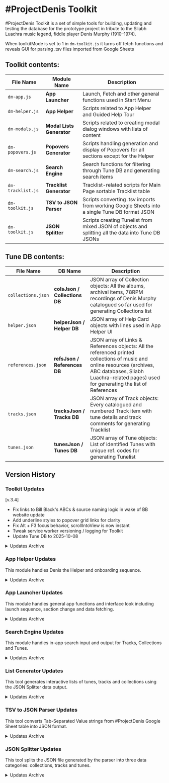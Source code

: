 #ProjectDenis Toolkit
========================================================================================
#ProjectDenis Toolkit is a set of simple tools for building, updating and testing the database for the prototype project in tribute to the Sliabh Luachra music legend, fiddle player Denis Murphy (1910–1974).

When toolkitMode is set to 1 in `dm-toolkit.js` it turns off fetch functions and reveals GUI for parsing .tsv files imported from Google Sheets

## Toolkit contents:

File Name | Module Name | Description |
| --- | --- | --- |
| `dm-app.js` | **App Launcher** | Launch, Fetch and other general functions used in Start Menu |
| `dm-helper.js` | **App Helper** | Scripts related to App Helper and Guided Help Tour |
| `dm-modals.js` | **Modal Lists Generator** | Scripts related to creating modal dialog windows with lists of content |
| `dm-popovers.js` | **Popovers Generator** | Scripts handling generation and display of Popovers for all sections except for the Helper |
| `dm-search.js` | **Search Engine** | Search functions for filtering through Tune DB and generating search items |
| `dm-tracklist.js` | **Tracklist Generator** | Tracklist-related scripts for Main Page sortable Tracklist table |
| `dm-toolkit.js` | **TSV to JSON Parser** | Scripts converting .tsv imports from working Google Sheets into a single Tune DB format JSON |
| `dm-toolkit.js` | **JSON Splitter** | Scripts creating Tunelist from mixed JSON of objects and splitting all the data into Tune DB JSONs |

## Tune DB contents:

File Name | DB Name | Description |
| --- | --- | --- |
| `collections.json` | **colsJson / Collections DB** | JSON array of Collection objects: All the albums, archival items, 78RPM recordings of Denis Murphy catalogued so far used for generating Collections list |
| `helper.json` | **helperJson / Helper DB** | JSON array of Help Card objects with lines used in App Helper UI |
| `references.json` | **refsJson / References DB** | JSON array of Links & References objects: All the referenced printed collections of music and online resources (archives, ABC databases, Sliabh Luachra-related pages) used for generating the list of References |
| `tracks.json` | **tracksJson / Tracks DB** | JSON array of Track objects: Every catalogued and numbered Track item with tune details and track comments for generating Tracklist |
| `tunes.json` | **tunesJson / Tunes DB** | JSON array of Tune objects: List of identified Tunes with unique ref. codes for generating Tunelist |

## Version History

### Toolkit Updates

[v.3.4]

+ Fix links to Bill Black's ABCs & source naming logic in wake of BB website update
+ Add underline styles to popover grid links for clarity
+ Fix Alt + F3 focus behavior, scrollIntoView is now instant
+ Tweak service worker versioning / logging for Toolkit 
+ Update Tune DB to 2025-10-08

<details>
  <summary>Updates Archive</summary>

[v.3.3]

+ ITMA Blog edition initial release
+ Default colour scheme changed to The Paps of Anu
+ App Launcher updated to listen to custom keyboard shorcuts
+ App Navigation Menu update: Popover behaviour improved, Help button added, Alt + F2 shortcut added
+ App Helper update: OK button behavior improved, focus & tabbing issues fixed, Alt + F1 shortcut added
+ Search Engine update: minSearchLength raised to 3, pubcode highlighting fixed, Alt + F3 shortcut added
+ JSON Splitter updated to account for [Tune Title] format (stripped for Tunebook, shown in Tracklist)
+ Main page update: Notification banner added, donation links added, Navigation Menu now in main section
+ Tune DB updated to 2024-12-02

[v.3.2]

+ Progressive Web App: 
+ Favicons updated, app.webmanifest and icons added
+ Minor UI/UX fixes
+ Turned off clickable rows in Collections list
+ Fixed arrow icons and quick navigation icon
+ Tweaks to button styles and scripts
+ getRefs button added to Splitter
+ Popover card tweaks:
+ "—" is now shown in place of empty values
+ Popover width now expands to 100% in mobile view to avoid accidental soft closing.
+ Tweaks to UI elements after tests in more browsers
+ Tune DB updated to 2024-08-13

[v.3.1]

+ Guided Help Tour with Help Popover Menu and animated transitions.
+ Stable Helper animations on page load and theme change.
+ Helper JSON with detailed tour comments added. 
+ Helper scripts & styles separated into separate component.
+ Improved launcher handling cases of slow image load.
+ Arrow navigation now supported in all popovers.

[v.3.0]

+ Helper added to main page.
+ Asynchronous faster search.
+ Smooth scrolling and animations.
+ Main page nav popover fine-tuned. 
+ Fetch data and Custom JSON logic revisited.
+ Code refactored to prep for client version separation.

[v.2.9]

+ Click on Search item highlights keyword in target popover card.
+ Main page navigation hover button with popover menu added.
+ Color theme The Paps of Anu added and fine-tuned.
+ Data status checks simplified with doDataCheckup function.
+ Reference popover with additional links finished and styled.
+ Reference lists split into two tables to fix accessibility bug.

[v.2.8]

+ Reference list sections added using modal dialogs.
+ The Star Above The Garter color theme reworked with gradient background.
+ Color theme variations split to separate override css.
+ User color theme is now saved and retrieved from localStorage.
+ Search matches results regardless of diacritics.

[v.2.7]

+ App Main Page split into three sections: Search (Search section), Explore (Generator section) and Discover (Reference section).
+ Toolkit or Demo mode is now fully pre-set in the App via a variable. 
+ Search section checks simplified to avoid edge cases.
+ Smarter search results: matches are now explicitly grouped in the search output, relevant object sections are made more obvious.
+ Tune DB updated to version 2024-07-11 (major updates in Tracks and Tunes).

[v.2.6]

+ Multi-word Search Engine with stop list.

[v.2.5]

+ Search Engine added to Toolkit.
+ App launcher added to Toolkit.
+ Icons added and tidied up.
+ Button styles refactored.
+ Try-catch blocks added to scripts.

[v.2.4]

+ Tracklist and Collection List refactored from CSS Grid to Table to improve performance.
+ Function showPopoverHandler added, triggers popover card display using event delegation.
+ Accessibility of tables, dialogs and popovers verified using screen readers.

[v.2.3]

+ Fully fetchable Tracklist, Tunelist and Collections.
+ Tracklist compartmentalized into separate component to reduce clutter.
+ Tracklist sorting introduced with several sorting algorithms.
+ Experimental ARIA Table roles added to Tracklist.
+ Tune, Collections, Track popover cards adapted to new structure.

[v.2.2]

+ Experimental fetch requests to Tune database on GitHub to get Tracklist, Tunelist and Collections.

[v.2.1]

+ Popover cards' HTML / CSS / JS tweaked and refactored.
+ Semantic markup revisited to improve accessibility and prepare for ARIA tweaks.
+ Color themes thoroughly tweaked to meet contrast ratio requirements.

[v.2.0]

+ Fully functional and interlinked Tracklist, Tunelist and Collections.
+ Functions and styles refactored to reduce repetition.

[v.1.9]

+ Fully functional collection lists.
+ Design picked for CSS Grid table for collections and tracklist.

[v.1.8]

+ Fully functional tunelists and experimental version of collection lists.

[v.1.7]

+ CSS custom properties redesigned to declutter stylesheets.
+ Each color theme now has a color palette of 10 colors plus 2 variable focus colors.
+ Three experimental color themes added: Rainy theme, Rainbow theme and The Star above the Garter theme.
+ Color theme toggle button now triggers a popover offering a selection of themes.

[v.1.0 - v.1.6]

+ Development in basic Toolkit mode with Generator, Parser and Splitter sections (detailed breakdown below).
</details>

### App Helper Updates

This module handles Denis the Helper and onboarding sequence.

<details>
  <summary>Updates Archive</summary>

[v.1.2]

+ App Helper can now be launched by keyboard shortcut Alt + F1.
+ Help button launching Helper added to Navigation Menu; selects OK if menu open.
+ Pressing OK button now focuses on Navigation Menu button.
+ Tabbing order between Helper and Navigation Menu fixed.
+ Helper guided tour menu text updated.

[v.1.1]

+ Stable Helper animations on page load and theme change.
+ Helper JSON with detailed tour comments added. 
+ Helper JSON fetched separately from Tune DB.
+ Guided Help Tour algorithm created with data-stage checks on Help Popover. 
+ Help Popover Menu navigation designed with OK, Next/Back and Quit button types.
+ Added animated transitions and optional focusing on elements to Help Tour.
+ Helper scripts & styles separated into separate component.

[v.1.0]

+ Helper images added to assets/images in webp and png format.
+ Images wrapped in <picture> tag with basic srcset settings and media queries.
+ Helper costumes change colors on color theme toggle, load with remembered user theme setting.
+ Test slide-in and slide-out animations on page load and color theme change.
</details>

### App Launcher Updates

This module handles general app functions and interface look including launch sequence, section change and data fetching.

<details>
  <summary>Updates Archive</summary>

[v.1.7]

+ Shortcut-triggered transitions are now instant: Fix Alt + F3 not bringing Search into focus

[v.1.6]

+ Launcher programmatically focuses on Start Exploring Button on page load.
+ App Navigation Menu moved to main section; button revealed with other launch sequence elements.
+ App now listens to custom keyboard shorcuts with Alt key.

[v.1.5]

+ App Helper load functions added, Launch App Sequence extended.
+ Guided Tour prompt with selectable show-on-startup checkbox added on Start Exploring button press.
+ Slow loading of images cases handled with transitionend event and starting opacity style settings.

[v.1.4]

+ Code refactored and cleaned up to prepare for client version separation.
+ Fixed Custom JSON array imports and logic for updating to clearing Tune Data. 
+ Fetch data function split into multiple specialized callback functions.
+ Edge cases of missing Tune Data covered with automated checking and updating of Tune DB files.
+ Error handling or logging simplified and improved.
+ Shared Toolkit functions moved to dm-app.js, which now exports and initializes all Generator and Color Theme elements.

[v.1.3]

+ Added doDataCheckup function to check status of Tune DB files. 
+ The length of individual data JSONs is now returned via fetchDataJsons.
+ App launching sequence tweaked.

[v.1.2]

+ Support for References DB added to fetch data functions.
+ Saves user color theme and retrieves it on new page load via localStorage.

[v.1.1]

+ Determines starting mode as Toolkit or App Demo by checking global variable toolkitMode (offline mode if > 0).
+ Reveals or hides Toolkit sections depending on the mode (Parser and Splitter are hidden if toolkitMode === 0).
+ Fills in Tracks, Collections and Tunes counters in App and Splitter sections after JSONs are loaded.

[v.1.0]

+ Fetches Tracks, Collections and Tunes JSONs and assigns them to custom JSONs.
+ Reveals Search section with radio button group and search input / output.
</details>

### Search Engine Updates

This module handles in-app search input and output for Tracks, Collections and Tunes.

<details>
  <summary>Updates Archive</summary>

[v.1.6]

+ Fixed the bug of publication code not being highlighted upon search item click.
+ Increased the minimum search length to 3.

[v.1.5]

+ Split word search now counts and displays results asynchronously, bulky search results no longer blocking the thread.

[v.1.4]

+ Text matching keyword is now automatically highlighted when the opening of a popover card is triggered by search item.
+ If multiple instances of keyword are found in the text of the target popover card section, they are all highlighted.

[v.1.3]

+ Matches results regardless of diacritics: both keywords and DB item strings now filtered using Normalize method.
+ Added processString function to handle search strings within the getSearchMatches function.

[v.1.2]

+ Matches in the search output are explicitly grouped and identified by separators (exact matches, partial matches).
+ Results found by exact phrase, results found in object names and the rest of the results are visually grouped.
+ Relevant object sections shown in result items are additionally highlighted to make them more obvious.
+ Results found in alt. names now use Alt. Name displayed instead of Tune Name.
+ Toggle functions switching TabIndex and Aria-Hidden split into explicit add / remove functions to avoid edge cases.
+ Added counters for Tracks, Collections and Tunes below the Search Input.

[v.1.1]

+ Search Engine now searches for each individual word in search input in addition to exact phrase search.
+ Basic stop list of English prepositions added.
+ Keyword is omitted from a multi-word search if stop list contains it.

[v.1.0]

+ Search split into three categories – Tracks, Collections and Tunes.
+ Radio button group checked value determines current search category.
+ Search filters through Tune Data JSON using the includes() method.
+ Search item cards are cloned and appended to Search Result section.
+ Each search item specifies search result type, name and ref. no.
+ Each search item is a button that triggers a Show Popover function.
+ Choice of functions is delegated to showPopoverHandler.
</details>

### List Generator Updates

This tool generates interactive lists of tunes, tracks and collections using the JSON Splitter data output.

<details>
  <summary>Updates Archive</summary>

[v.2.3]

+ Code refactored and cleaned up to prepare for client version separation.
+ Generator functions are now all handled within dm-app.js, dm-modals.js and dm-tracklist.js.

[v.2.2]

+ Generates lists of References and Links from References DB.

[v.2.1]

+ Toolkit or Demo mode is now fully pre-set via variable toolkitMode
+ Old checks have been cleaned up in dm-toolkit.js and Toolkit-relevant constants renamed to avoid confusion.

[v.2.0]

+ Full support for dual use of fetch and/or local JSON database.
+ Tracklist refactored and compartmentalized, headers moved to HTML.
+ Tracklist ARIA roles added.
+ Tracklist sorting introduced.
+ Tune Card better adapts to mobile.
+ Bugs fixed.

[v.1.9]

+ Generator buttons will now make fetch requests if data output is empty, fetching Tunes / Tracks / Collections JSON from the latest Tune Database on GitHub.

[v.1.8]

+ HTML: Better semantic markup, replaced some divs with section, nav, header tags.
+ CSS: Popover design overhaul across color themes for better accessibility and general better look.
+ JS: Changes to filtering and displaying reference links and codes in Popover creation functions.

[v.1.7]

+ Tracklist now dynamically generated on main page. 
+ Major refactor of functions.

[v.1.6]

+ Collection List and Cards redesigned using CSS Grid and Popover API.

[v.1.5]

+ Tunelist Generator now dynamically creates collection lists using data from Tunes Output.
+ Dynamically created Collection Cards designed using CSS Grid and Popover API.
+ Functions added: generateColsList, showColPopover, createColCard.

[v.1.4]

+ Tune Cards can now be browsed with next / previous buttons.

[v.1.3]

+ Tunelist Generator now dynamically creates Tune Cards using dataset properties of Tunelist items and Tunes Output data.
+ Tune Cards redesigned using CSS Grid and Popover API.
+ Functions added: showTunePopover, createTuneCard, generateTuneName, generateTuneFullRef, generateLinkSourceName.
+ Style and media query fixes for better responsiveness.

[v.1.2]

+ Popover design of a tune card for Tunelist Generator tested using dummy popover.
+ Styles, media queries and aria labels tweaked for better responsiveness and accessibility.

[v.1.1]

+ Tunelist Generator now dynamically creates tunelists using data from Tunes Output.
+ Tunelists can now be generated using outputs from either Parse From File or Parse Single String.

[v.1.0]

+ Responsive design tested for Tunelist grid using dummy tunelist.
+ Tunelist dialog styles tweaked for light and dark themes.
</details>

### TSV to JSON Parser Updates

This tool converts Tab-Separated Value strings from #ProjectDenis Google Sheet table into JSON format.

<details>
  <summary>Updates Archive</summary>

[v.2.3]

+ Code refactored and cleaned up to prepare for client version separation.
+ Parser-exclusive functions and definitions are contained within dm-toolkit.js, the rest is imported from dm-app.js.

[v.2.2]

+ Parser now recognizes and parses References .tsv imports.
+ References DB is printed to main output and saved.

[v.2.1]

+ Toolkit or Demo mode is now fully pre-set via variable toolkitMode
+ Old checks have been cleaned up in dm-toolkit.js and Toolkit-relevant constants renamed to avoid confusion.

[v.2.0]

+ Full support for dual use of fetch and/or local JSON database.

[v.1.9]

+ Validation of JSON output backed up by fetch requests, fetching Tunes / Tracks / Collections JSON from the latest Tune Database on GitHub if JSON Splitter output is empty.

[v.1.8]

+ Added function filterMergeLinks and tweaked Tunelist filtering to allow for multiple transcriptions or ref. links per tune.

[v.1.7]

+ Functions refactored to reduce repetition.

[v.1.6]

+ Module script functions and exports updated.

[v.1.5]

+ Styles and media queries tweaked for better responsiveness.
+ Aria labels rechecked and tweaked for better accessibility.

[v.1.4]

+ Updated parseSingleString, now it passes output result to JSON Splitter via filterOutput.

[v.1.3]

+ New responsive design for buttons using CSS Grid.
+ Stylesheet and scripts refactored, split into modules for code reusability.

[v.1.2]

+ Function clearOutput updated, now it also resets counters added to Splitter.
+ Added comments describing all functions.

[v.1.1]

+ Parse From File button now automatically launches a function that filters the output, splits it into three data categories and displays them below in the new JSON Splitter section.

[v.1.0]

+ Use Parse Single String button to convert a single table row into an object.
+ Use Parse From File to convert the entire table from an exported .tsv file into a JSON. 
+ Use Save Output button to download a .json file with the result.
+ The algorithm parses the lines beginning with 1000s as collection objects, lines starting with other integers are treated as individual tracks. All the other lines are ignored.
+ Clear Output button clears the last outputted result and all text in the input field.
</details>

### JSON Splitter Updates

This tool splits the JSON file generated by the parser into three data categories: collections, tracks and tunes.

<details>
  <summary>Updates Archive</summary>

[v.2.5]

+ Function createTuneList further tweaked to account for tune names in the [Tune Title] format.

[v.2.4]

+ Save refsJson button added.

[v.2.3]

+ Code refactored and cleaned up to prepare for client version separation.
+ Splitter-exclusive functions and definitions are contained within dm-toolkit.js, the rest is imported from dm-app.js.

[v.2.2]

+ Added Reference JSON output and support for splitting Reference data from Mixed Data JSON.

[v.2.1]

+ Toolkit or Demo mode is now fully pre-set via variable toolkitMode
+ Old checks have been cleaned up in dm-toolkit.js and Toolkit-relevant constants renamed to avoid confusion.

[v.2.0]

+ Full support for dual use of fetch and / or local JSON database.

[v.1.9]

+ Validation of JSON output backed up by fetch requests, fetching Tunes / Tracks / Collections JSON from the latest Tune Database on GitHub if JSON Splitter output is empty.

[v.1.8]

+ Added function filterMergeLinks and tweaked Tunelist filtering to allow for multiple transcriptions or ref. links per tune.

[v.1.7]

+ Functions refactored to reduce repetition.

[v.1.6]

+ Module script functions and exports updated.

[v.1.5]

+ Styles and media queries tweaked for better responsiveness.
+ Aria labels rechecked and tweaked for better accessibility.

[v.1.4]

+ Single tune objects with valid refno can now be outputted via parseSingleString and passed to Tunelist Generator.

[v.1.3]

+ New responsive design for buttons using CSS Grid.
+ Stylesheet and scripts refactored, split into modules for code reusability.

[v.1.2]

+ Function createTuneList further tweaked to account for unnamed tunes or those with no tune type.
+ Added counters for collections, tracks and tunes.
+ Added comments to all splitter functions.

[v.1.1]

+ Function createTuneList further tweaked, transcription and reference links added to tune objects.
+ Tunes with no reference now get temp tuneref assigned to them and get properly separated into multiple objects.

[v.1.0]

+ Use Split Mixed JSON button to split a mixed .json file into three data categories.
+ Use Save Cols JSON button to download a filtered .json file with collection headers.
+ Use Save Tracks JSON button to download a filtered .json file with all tracks.
+ Use Save Output button button to download a filtered .json file with unique tunes (work-in-progress).
</details>
